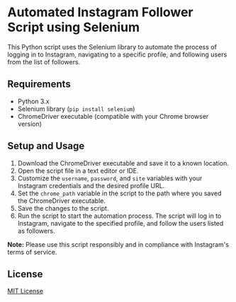 # Automated Instagram Follower Script using Selenium

This Python script uses the Selenium library to automate the process of logging in to Instagram, navigating to a specific profile, and following users from the list of followers.

## Requirements
- Python 3.x
- Selenium library (`pip install selenium`)
- ChromeDriver executable (compatible with your Chrome browser version)

## Setup and Usage
1. Download the ChromeDriver executable and save it to a known location.
2. Open the script file in a text editor or IDE.
3. Customize the `username`, `password`, and `site` variables with your Instagram credentials and the desired profile URL.
4. Set the `chrome_path` variable in the script to the path where you saved the ChromeDriver executable.
5. Save the changes to the script.
6. Run the script to start the automation process. The script will log in to Instagram, navigate to the specified profile, and follow the users listed as followers.

**Note:** Please use this script responsibly and in compliance with Instagram's terms of service.

## License
[MIT License](LICENSE)
